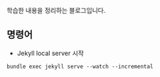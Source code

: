 학습한 내용을 정리하는 블로그입니다.

## 명령어

- Jekyll local server 시작

```
bundle exec jekyll serve --watch --incremental
```
